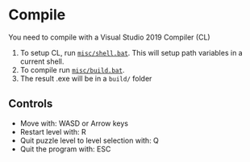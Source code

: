 # Compile
You need to compile with a Visual Studio 2019 Compiler (CL)

1. To setup CL, run [`misc/shell.bat`](https://github.com/Grouter/game1/blob/master/misc/shell.bat). This will setup path variables in a current shell.
2. To compile run [`misc/build.bat`](https://github.com/Grouter/game1/blob/master/misc/build.bat).
3. The result .exe will be in a `build/` folder

## Controls
* Move with: WASD or Arrow keys
* Restart level with: R
* Quit puzzle level to level selection with: Q
* Quit the program with: ESC
